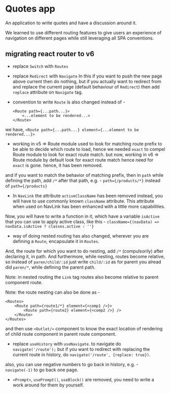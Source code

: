 # Quotes app

An application to write quotes and have a discussion around it.

We learned to use different routing features to give users an experience of navigation on different
pages while still leveraging all SPA conventions.

## migrating react router to v6

- replace `Switch` with `Routes`

- replace `Redirect` with `Navigate`
In this if you want to push the new page above current then do nothing, but if you actually want to
redirect from and replace the current page (default behaviour of `Redirect`) then add `replace` 
attribute on `Navigate` tag.

- convention to write `Route` is also changed instead of -
    ```
    <Route path={...path...}>
        <...element to be rendered...>
    </Route>
    ```
we have,
    ```
    <Route path={...path...} element={...element to be rendered...}>
    ```

- working in v5 => Route module used to look for matching route prefix to be able to decide
which route to load, hence we needed `exact` to compel Route module to look for exact route match.
but now,
working in v6 => Route module by default look for exact route match hence need for `exact` is gone.
hence, it has been removed.

and if you want to match the behavior of matching prefix, then in `path` while defining the path,
add `/*` after that path, e.g. - `path={/products/*}` instead of `path={/products}`

- In `NavLink` the attribute `activeClassName` has been removed instead, you will have to use commonly
known `className` attribute. This attribute when used on NavLink has been enhanced with a little 
more capabilities.

Now, you will have to write a function in it, which have a variable `isActive` that you can use to
apply active class, like this -
` className={(navData) => navData.isActive ? classes.active : ''} `

- way of doing nested routing has also changed, wherever you are defining a `Route`, encapsulate
it in `Routes`.

And, the route for which you want to do nesting, add `/*` (compulsorily) after declaring it, in path.
And furthermore, while nesting, routes become relative, so instead of ` paren/child/:id ` just write
` child/:id ` as for parent you alread did ` paren/* `, while defining the parent path.

Note: in nested routing the `Link` tag routes also become relative to parent component route.

Note: the route nesting can also be done as -
```
<Routes>
    <Route path={route1/*} element={<comp1 />}>
        <Route path={route2} element={<comp2 />} />
    </Route>
</Routes>
```
and then use `<Outlet/>` component to know the exact location of rendering of child route component in
parent route component.

- replace `useHistory` with `useNavigate`.
to navigate do `navigate('/route');` but if you want to redirect with replacing the current route in
history, do `navigate('/route', {replace: true})`.

also, you can use negative numbers to go back in history, e.g. - `navigate(-1)` to go back one page.

- `<Prompt>`, `usePrompt()`, `useBlock()` are removed, you need to write a work around for them by
yourself.
